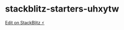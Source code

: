 # stackblitz-starters-uhxytw

[Edit on StackBlitz ⚡️](https://stackblitz.com/edit/stackblitz-starters-uhxytw)